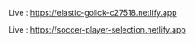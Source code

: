 Live : https://elastic-golick-c27518.netlify.app

Live : https://soccer-player-selection.netlify.app
